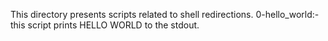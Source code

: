 This directory presents scripts related to shell redirections.
0-hello_world:- this script prints HELLO WORLD to the stdout.


